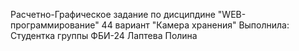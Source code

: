 Расчетно-Графическое задание по дисципдине "WEB-программирование" 44 вариант "Камера хранения"
Выполнила: Студентка группы ФБИ-24 Лаптева Полина